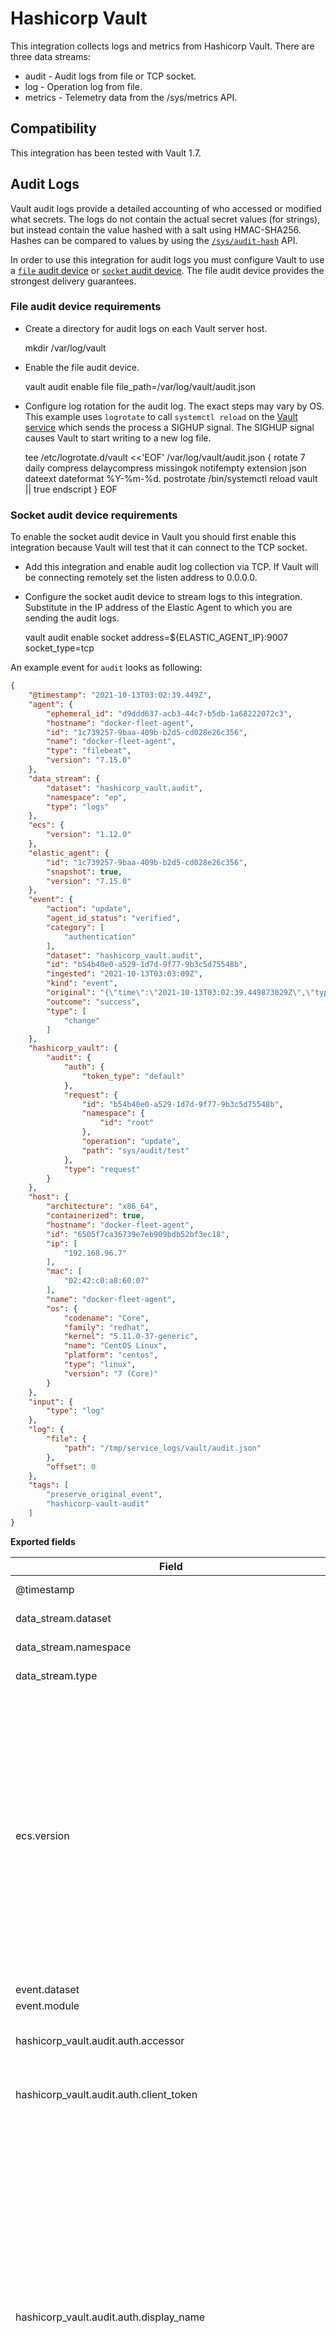 # Hashicorp Vault

This integration collects logs and metrics from Hashicorp Vault. There are
three data streams:

- audit - Audit logs from file or TCP socket.
- log - Operation log from file.
- metrics - Telemetry data from the /sys/metrics API.

## Compatibility

This integration has been tested with Vault 1.7.

## Audit Logs

Vault audit logs provide a detailed accounting of who accessed or modified what
secrets. The logs do not contain the actual secret values (for strings), but
instead contain the value hashed with a salt using HMAC-SHA256. Hashes can be
compared to values by using the
[`/sys/audit-hash`](https://www.vaultproject.io/api/system/audit-hash.html) API.

In order to use this integration for audit logs you must configure Vault
to use a [`file` audit device](https://www.vaultproject.io/docs/audit/file)
or [`socket` audit device](https://www.vaultproject.io/docs/audit/socket). The
file audit device provides the strongest delivery guarantees.

### File audit device requirements

- Create a directory for audit logs on each Vault server host.

    mkdir /var/log/vault

- Enable the file audit device.

    vault audit enable file file_path=/var/log/vault/audit.json

- Configure log rotation for the audit log. The exact steps may vary by OS.
This example uses `logrotate` to call `systemctl reload` on the
[Vault service](https://learn.hashicorp.com/tutorials/vault/deployment-guide#step-3-configure-systemd)
which sends the process a SIGHUP signal. The SIGHUP signal causes Vault to start
writing to a new log file.
  
    tee /etc/logrotate.d/vault <<'EOF'
    /var/log/vault/audit.json {
      rotate 7
      daily
      compress
      delaycompress
      missingok
      notifempty
      extension json
      dateext
      dateformat %Y-%m-%d.
      postrotate
          /bin/systemctl reload vault || true
      endscript
    }
    EOF
  
### Socket audit device requirements

To enable the socket audit device in Vault you should first enable this
integration because Vault will test that it can connect to the TCP socket.

- Add this integration and enable audit log collection via TCP. If Vault will
be connecting remotely set the listen address to 0.0.0.0.
  
- Configure the socket audit device to stream logs to this integration.
Substitute in the IP address of the Elastic Agent to which you are sending the
audit logs.

    vault audit enable socket address=${ELASTIC_AGENT_IP}:9007 socket_type=tcp

An example event for `audit` looks as following:

```json
{
    "@timestamp": "2021-10-13T03:02:39.449Z",
    "agent": {
        "ephemeral_id": "d9ddd637-acb3-44c7-b5db-1a68222072c3",
        "hostname": "docker-fleet-agent",
        "id": "1c739257-9baa-409b-b2d5-cd028e26c356",
        "name": "docker-fleet-agent",
        "type": "filebeat",
        "version": "7.15.0"
    },
    "data_stream": {
        "dataset": "hashicorp_vault.audit",
        "namespace": "ep",
        "type": "logs"
    },
    "ecs": {
        "version": "1.12.0"
    },
    "elastic_agent": {
        "id": "1c739257-9baa-409b-b2d5-cd028e26c356",
        "snapshot": true,
        "version": "7.15.0"
    },
    "event": {
        "action": "update",
        "agent_id_status": "verified",
        "category": [
            "authentication"
        ],
        "dataset": "hashicorp_vault.audit",
        "id": "b54b40e0-a529-1d7d-9f77-9b3c5d75548b",
        "ingested": "2021-10-13T03:03:09Z",
        "kind": "event",
        "original": "{\"time\":\"2021-10-13T03:02:39.449873029Z\",\"type\":\"request\",\"auth\":{\"token_type\":\"default\"},\"request\":{\"id\":\"b54b40e0-a529-1d7d-9f77-9b3c5d75548b\",\"operation\":\"update\",\"namespace\":{\"id\":\"root\"},\"path\":\"sys/audit/test\"}}",
        "outcome": "success",
        "type": [
            "change"
        ]
    },
    "hashicorp_vault": {
        "audit": {
            "auth": {
                "token_type": "default"
            },
            "request": {
                "id": "b54b40e0-a529-1d7d-9f77-9b3c5d75548b",
                "namespace": {
                    "id": "root"
                },
                "operation": "update",
                "path": "sys/audit/test"
            },
            "type": "request"
        }
    },
    "host": {
        "architecture": "x86_64",
        "containerized": true,
        "hostname": "docker-fleet-agent",
        "id": "6505f7ca36739e7eb909bdb52bf3ec18",
        "ip": [
            "192.168.96.7"
        ],
        "mac": [
            "02:42:c0:a8:60:07"
        ],
        "name": "docker-fleet-agent",
        "os": {
            "codename": "Core",
            "family": "redhat",
            "kernel": "5.11.0-37-generic",
            "name": "CentOS Linux",
            "platform": "centos",
            "type": "linux",
            "version": "7 (Core)"
        }
    },
    "input": {
        "type": "log"
    },
    "log": {
        "file": {
            "path": "/tmp/service_logs/vault/audit.json"
        },
        "offset": 0
    },
    "tags": [
        "preserve_original_event",
        "hashicorp-vault-audit"
    ]
}
```

**Exported fields**

| Field | Description | Type |
|---|---|---|
| @timestamp | Event timestamp. | date |
| data_stream.dataset | Data stream dataset. | constant_keyword |
| data_stream.namespace | Data stream namespace. | constant_keyword |
| data_stream.type | Data stream type. | constant_keyword |
| ecs.version | ECS version this event conforms to. `ecs.version` is a required field and must exist in all events. When querying across multiple indices -- which may conform to slightly different ECS versions -- this field lets integrations adjust to the schema version of the events. | keyword |
| event.dataset | Event dataset | constant_keyword |
| event.module | Event module | constant_keyword |
| hashicorp_vault.audit.auth.accessor | This is an HMAC of the client token accessor | keyword |
| hashicorp_vault.audit.auth.client_token | This is an HMAC of the client's token ID. | keyword |
| hashicorp_vault.audit.auth.display_name | Display name is a non-security sensitive identifier that is applicable to this auth. It is used for logging and prefixing of dynamic secrets. For example, it may be "armon" for the github credential backend. If the client token is used to generate a SQL credential, the user may be "github-armon-uuid". This is to help identify the source without using audit tables. | keyword |
| hashicorp_vault.audit.auth.entity_id | Entity ID is the identifier of the entity in identity store to which the identity of the authenticating client belongs to. | keyword |
| hashicorp_vault.audit.auth.external_namespace_policies | External namespace policies represent the policies authorized from different namespaces indexed by respective namespace identifiers. | flattened |
| hashicorp_vault.audit.auth.identity_policies | These are the policies sourced from the identity. | keyword |
| hashicorp_vault.audit.auth.metadata | This will contain a list of metadata key/value pairs associated with the authenticated user. | flattened |
| hashicorp_vault.audit.auth.no_default_policy | Indicates that the default policy should not be added by core when creating a token. The default policy will still be added if it's explicitly defined. | boolean |
| hashicorp_vault.audit.auth.policies | Policies is the list of policies that the authenticated user is associated with. | keyword |
| hashicorp_vault.audit.auth.remaining_uses |  | long |
| hashicorp_vault.audit.auth.token_issue_time |  | date |
| hashicorp_vault.audit.auth.token_policies | These are the policies sourced from the token. | keyword |
| hashicorp_vault.audit.auth.token_ttl |  | long |
| hashicorp_vault.audit.auth.token_type |  | keyword |
| hashicorp_vault.audit.error | If an error occurred with the request, the error message is included in this field's value. | keyword |
| hashicorp_vault.audit.request.client_token | This is an HMAC of the client's token ID. | keyword |
| hashicorp_vault.audit.request.client_token_accessor | This is an HMAC of the client token accessor. | keyword |
| hashicorp_vault.audit.request.data | The data object will contain secret data in key/value pairs. | flattened |
| hashicorp_vault.audit.request.headers | Additional HTTP headers specified by the client as part of the request. | flattened |
| hashicorp_vault.audit.request.id | This is the unique request identifier. | keyword |
| hashicorp_vault.audit.request.mount_type |  | keyword |
| hashicorp_vault.audit.request.namespace.id |  | keyword |
| hashicorp_vault.audit.request.namespace.path |  | keyword |
| hashicorp_vault.audit.request.operation | This is the type of operation which corresponds to path capabilities and is expected to be one of: create, read, update, delete, or list. | keyword |
| hashicorp_vault.audit.request.path | The requested Vault path for operation. | keyword |
| hashicorp_vault.audit.request.policy_override | Policy override indicates that the requestor wishes to override soft-mandatory Sentinel policies. | boolean |
| hashicorp_vault.audit.request.remote_address | The IP address of the client making the request. | ip |
| hashicorp_vault.audit.request.wrap_ttl | If the token is wrapped, this displays configured wrapped TTL in seconds. | long |
| hashicorp_vault.audit.response.auth.accessor |  | keyword |
| hashicorp_vault.audit.response.auth.client_token |  | keyword |
| hashicorp_vault.audit.response.auth.display_name |  | keyword |
| hashicorp_vault.audit.response.auth.entity_id |  | keyword |
| hashicorp_vault.audit.response.auth.external_namespace_policies |  | flattened |
| hashicorp_vault.audit.response.auth.identity_policies |  | keyword |
| hashicorp_vault.audit.response.auth.metadata |  | flattened |
| hashicorp_vault.audit.response.auth.no_default_policy |  | boolean |
| hashicorp_vault.audit.response.auth.num_uses |  | long |
| hashicorp_vault.audit.response.auth.policies |  |  |
| hashicorp_vault.audit.response.auth.token_issue_time |  | date |
| hashicorp_vault.audit.response.auth.token_policies |  | keyword |
| hashicorp_vault.audit.response.auth.token_ttl | Time to live for the token in seconds. | long |
| hashicorp_vault.audit.response.auth.token_type |  | keyword |
| hashicorp_vault.audit.response.data | Response payload. | flattened |
| hashicorp_vault.audit.response.headers | Headers will contain the http headers from the plugin that it wishes to have as part of the output. | flattened |
| hashicorp_vault.audit.response.mount_type |  | keyword |
| hashicorp_vault.audit.response.redirect | Redirect is an HTTP URL to redirect to for further authentication. This is only valid for credential backends. This will be blanked for any logical backend and ignored. | keyword |
| hashicorp_vault.audit.response.wrap_info.accessor | The token accessor for the wrapped response token. | keyword |
| hashicorp_vault.audit.response.wrap_info.creation_path | Creation path is the original request path that was used to create the wrapped response. | keyword |
| hashicorp_vault.audit.response.wrap_info.creation_time | The creation time. This can be used with the TTL to figure out an expected expiration. | date |
| hashicorp_vault.audit.response.wrap_info.token | The token containing the wrapped response. | keyword |
| hashicorp_vault.audit.response.wrap_info.ttl | Specifies the desired TTL of the wrapping token. | long |
| hashicorp_vault.audit.response.wrap_info.wrapped_accessor | The token accessor for the wrapped response token. | keyword |
| hashicorp_vault.audit.type | Audit record type (request or response). | keyword |
| input.type |  | keyword |
| log.file.path | Full path to the log file this event came from, including the file name. It should include the drive letter, when appropriate. If the event wasn't read from a log file, do not populate this field. | keyword |
| log.offset |  | long |
| log.source.address | Source address (IP and port) of the log message. | keyword |
| message | For log events the message field contains the log message, optimized for viewing in a log viewer. For structured logs without an original message field, other fields can be concatenated to form a human-readable summary of the event. If multiple messages exist, they can be combined into one message. | match_only_text |
| nomad.allocation.id | Nomad allocation ID | keyword |
| nomad.namespace | Nomad namespace. | keyword |
| nomad.node.id | Nomad node ID. | keyword |
| nomad.task.name | Nomad task name. | keyword |
| related.ip | All of the IPs seen on your event. | ip |
| source.as.number | Unique number allocated to the autonomous system. The autonomous system number (ASN) uniquely identifies each network on the Internet. | long |
| source.as.organization.name | Organization name. | keyword |
| source.geo.city_name | City name. | keyword |
| source.geo.continent_name | Name of the continent. | keyword |
| source.geo.country_iso_code | Country ISO code. | keyword |
| source.geo.country_name | Country name. | keyword |
| source.geo.location | Longitude and latitude. | geo_point |
| source.geo.region_iso_code | Region ISO code. | keyword |
| source.geo.region_name | Region name. | keyword |
| source.ip | IP address of the source (IPv4 or IPv6). | ip |
| tags | List of keywords used to tag each event. | keyword |
| user.email | User email address. | keyword |
| user.id | Unique identifier of the user. | keyword |


## Operational Logs

Vault outputs its logs to stdout. In order to use the package to collect the
operational log you will need to direct its output to a file.

This table shows how the Vault field names are mapped in events. The remaining
structured data fields (indicated by the `*`) are placed under
`hashicorp_vault.log` which is mapped as `flattened` to allow for arbitrary
fields without causing mapping explosions or type conflicts.

| Original Field 	| Package Field         	|
|----------------	|-----------------------	|
| `@timestamp`   	| `@timestamp`          	|
| `@module`      	| `log.logger`          	|
| `@level`       	| `log.level`           	|
| `@message`     	| `message`             	|
| `*`            	| `hashicorp_vault.log` 	|

### Requirements

By default, Vault uses its `standard` log output as opposed to `json`. Please
enable the JSON output in order to have the log data in a structured format. In
a config file for Vault add the following:

```hcl
log_format = "json"
```

An example event for `log` looks as following:

```json
{
    "@timestamp": "2021-10-13T03:03:48.711Z",
    "agent": {
        "ephemeral_id": "79f9e34b-9faf-45ab-a458-4d302ae6c0db",
        "hostname": "docker-fleet-agent",
        "id": "1c739257-9baa-409b-b2d5-cd028e26c356",
        "name": "docker-fleet-agent",
        "type": "filebeat",
        "version": "7.15.0"
    },
    "data_stream": {
        "dataset": "hashicorp_vault.log",
        "namespace": "ep",
        "type": "logs"
    },
    "ecs": {
        "version": "1.12.0"
    },
    "elastic_agent": {
        "id": "1c739257-9baa-409b-b2d5-cd028e26c356",
        "snapshot": true,
        "version": "7.15.0"
    },
    "event": {
        "agent_id_status": "verified",
        "dataset": "hashicorp_vault.log",
        "ingested": "2021-10-13T03:04:15Z",
        "kind": "event",
        "original": "{\"@level\":\"info\",\"@message\":\"proxy environment\",\"@timestamp\":\"2021-10-13T03:03:48.711534Z\",\"http_proxy\":\"\",\"https_proxy\":\"\",\"no_proxy\":\"\"}"
    },
    "hashicorp_vault": {
        "log": {
            "http_proxy": "",
            "https_proxy": "",
            "no_proxy": ""
        }
    },
    "host": {
        "architecture": "x86_64",
        "containerized": true,
        "hostname": "docker-fleet-agent",
        "id": "6505f7ca36739e7eb909bdb52bf3ec18",
        "ip": [
            "192.168.96.7"
        ],
        "mac": [
            "02:42:c0:a8:60:07"
        ],
        "name": "docker-fleet-agent",
        "os": {
            "codename": "Core",
            "family": "redhat",
            "kernel": "5.11.0-37-generic",
            "name": "CentOS Linux",
            "platform": "centos",
            "type": "linux",
            "version": "7 (Core)"
        }
    },
    "input": {
        "type": "log"
    },
    "log": {
        "file": {
            "path": "/tmp/service_logs/log.json"
        },
        "level": "info",
        "offset": 679
    },
    "message": "proxy environment",
    "tags": [
        "preserve_original_event",
        "hashicorp-vault-log"
    ]
}
```

**Exported fields**

| Field | Description | Type |
|---|---|---|
| @timestamp | Event timestamp. | date |
| data_stream.dataset | Data stream dataset. | constant_keyword |
| data_stream.namespace | Data stream namespace. | constant_keyword |
| data_stream.type | Data stream type. | constant_keyword |
| ecs.version | ECS version this event conforms to. `ecs.version` is a required field and must exist in all events. When querying across multiple indices -- which may conform to slightly different ECS versions -- this field lets integrations adjust to the schema version of the events. | keyword |
| event.dataset | Event dataset | constant_keyword |
| event.module | Event module | constant_keyword |
| file.path | Full path to the file, including the file name. It should include the drive letter, when appropriate. | keyword |
| hashicorp_vault.log |  | flattened |
| input.type |  | keyword |
| log.file.path | Full path to the log file this event came from, including the file name. It should include the drive letter, when appropriate. If the event wasn't read from a log file, do not populate this field. | keyword |
| log.level | Original log level of the log event. If the source of the event provides a log level or textual severity, this is the one that goes in `log.level`. If your source doesn't specify one, you may put your event transport's severity here (e.g. Syslog severity). Some examples are `warn`, `err`, `i`, `informational`. | keyword |
| log.logger | The name of the logger inside an application. This is usually the name of the class which initialized the logger, or can be a custom name. | keyword |
| log.offset |  | long |
| message | For log events the message field contains the log message, optimized for viewing in a log viewer. For structured logs without an original message field, other fields can be concatenated to form a human-readable summary of the event. If multiple messages exist, they can be combined into one message. | match_only_text |
| tags | List of keywords used to tag each event. | keyword |


## Metrics

Vault can provide [telemetry](https://www.vaultproject.io/docs/configuration/telemetry)
information in the form of Prometheus metrics. You can verify that metrics are
enabled by making an HTTP request to
`http://vault_server:8200/v1/sys/metrics?format=prometheus` on your Vault server.

### Requirements

You must configure the Vault prometheus endpoint to disable the hostname
prefixing. It's recommended to also enable the hostname label.

```hcl
telemetry {
  disable_hostname = true
  enable_hostname_label = true
}
```

**Exported fields**

| Field | Description | Type |
|---|---|---|
| @timestamp | Event timestamp. | date |
| data_stream.dataset | Data stream dataset. | constant_keyword |
| data_stream.namespace | Data stream namespace. | constant_keyword |
| data_stream.type | Data stream type. | constant_keyword |
| ecs.version | ECS version this event conforms to. `ecs.version` is a required field and must exist in all events. When querying across multiple indices -- which may conform to slightly different ECS versions -- this field lets integrations adjust to the schema version of the events. | keyword |
| event.dataset | Event dataset | constant_keyword |
| event.module | Event module | constant_keyword |
| hashicorp_vault.metrics.go_gc_duration_seconds.value |  | double |
| hashicorp_vault.metrics.go_gc_duration_seconds_count.counter |  | double |
| hashicorp_vault.metrics.go_gc_duration_seconds_count.rate |  | double |
| hashicorp_vault.metrics.go_gc_duration_seconds_sum.counter |  | double |
| hashicorp_vault.metrics.go_gc_duration_seconds_sum.rate |  | double |
| hashicorp_vault.metrics.go_goroutines.value |  | double |
| hashicorp_vault.metrics.go_info.value |  | double |
| hashicorp_vault.metrics.go_memstats_alloc_bytes.value |  | double |
| hashicorp_vault.metrics.go_memstats_alloc_bytes_total.counter |  | double |
| hashicorp_vault.metrics.go_memstats_alloc_bytes_total.rate |  | double |
| hashicorp_vault.metrics.go_memstats_buck_hash_sys_bytes.value |  | double |
| hashicorp_vault.metrics.go_memstats_frees_total.counter |  | double |
| hashicorp_vault.metrics.go_memstats_frees_total.rate |  | double |
| hashicorp_vault.metrics.go_memstats_gc_cpu_fraction.value |  | double |
| hashicorp_vault.metrics.go_memstats_gc_sys_bytes.value |  | double |
| hashicorp_vault.metrics.go_memstats_heap_alloc_bytes.value |  | double |
| hashicorp_vault.metrics.go_memstats_heap_idle_bytes.value |  | double |
| hashicorp_vault.metrics.go_memstats_heap_inuse_bytes.value |  | double |
| hashicorp_vault.metrics.go_memstats_heap_objects.value |  | double |
| hashicorp_vault.metrics.go_memstats_heap_released_bytes.value |  | double |
| hashicorp_vault.metrics.go_memstats_heap_sys_bytes.value |  | double |
| hashicorp_vault.metrics.go_memstats_last_gc_time_seconds.value |  | double |
| hashicorp_vault.metrics.go_memstats_lookups_total.counter |  | double |
| hashicorp_vault.metrics.go_memstats_lookups_total.rate |  | double |
| hashicorp_vault.metrics.go_memstats_mallocs_total.counter |  | double |
| hashicorp_vault.metrics.go_memstats_mallocs_total.rate |  | double |
| hashicorp_vault.metrics.go_memstats_mcache_inuse_bytes.value |  | double |
| hashicorp_vault.metrics.go_memstats_mcache_sys_bytes.value |  | double |
| hashicorp_vault.metrics.go_memstats_mspan_inuse_bytes.value |  | double |
| hashicorp_vault.metrics.go_memstats_mspan_sys_bytes.value |  | double |
| hashicorp_vault.metrics.go_memstats_next_gc_bytes.value |  | double |
| hashicorp_vault.metrics.go_memstats_other_sys_bytes.value |  | double |
| hashicorp_vault.metrics.go_memstats_stack_inuse_bytes.value |  | double |
| hashicorp_vault.metrics.go_memstats_stack_sys_bytes.value |  | double |
| hashicorp_vault.metrics.go_memstats_sys_bytes.value |  | double |
| hashicorp_vault.metrics.go_threads.value |  | double |
| hashicorp_vault.metrics.process_cpu_seconds_total.counter |  | double |
| hashicorp_vault.metrics.process_cpu_seconds_total.rate |  | double |
| hashicorp_vault.metrics.process_max_fds.value |  | double |
| hashicorp_vault.metrics.process_open_fds.value |  | double |
| hashicorp_vault.metrics.process_resident_memory_bytes.value |  | double |
| hashicorp_vault.metrics.process_start_time_seconds.value |  | double |
| hashicorp_vault.metrics.process_virtual_memory_bytes.value |  | double |
| hashicorp_vault.metrics.process_virtual_memory_max_bytes.value |  | double |
| hashicorp_vault.metrics.up.value |  | double |
| hashicorp_vault.metrics.vault_audit_file__log_request_count.counter |  | double |
| hashicorp_vault.metrics.vault_audit_file__log_request_count.rate |  | double |
| hashicorp_vault.metrics.vault_audit_file__log_request_sum.counter |  | double |
| hashicorp_vault.metrics.vault_audit_file__log_request_sum.rate |  | double |
| hashicorp_vault.metrics.vault_audit_file__log_response_count.counter |  | double |
| hashicorp_vault.metrics.vault_audit_file__log_response_count.rate |  | double |
| hashicorp_vault.metrics.vault_audit_file__log_response_sum.counter |  | double |
| hashicorp_vault.metrics.vault_audit_file__log_response_sum.rate |  | double |
| hashicorp_vault.metrics.vault_audit_log_request_count.counter |  | double |
| hashicorp_vault.metrics.vault_audit_log_request_count.rate |  | double |
| hashicorp_vault.metrics.vault_audit_log_request_failure.counter |  | double |
| hashicorp_vault.metrics.vault_audit_log_request_failure.rate |  | double |
| hashicorp_vault.metrics.vault_audit_log_request_sum.counter |  | double |
| hashicorp_vault.metrics.vault_audit_log_request_sum.rate |  | double |
| hashicorp_vault.metrics.vault_audit_log_response_count.counter |  | double |
| hashicorp_vault.metrics.vault_audit_log_response_count.rate |  | double |
| hashicorp_vault.metrics.vault_audit_log_response_failure.counter |  | double |
| hashicorp_vault.metrics.vault_audit_log_response_failure.rate |  | double |
| hashicorp_vault.metrics.vault_audit_log_response_sum.counter |  | double |
| hashicorp_vault.metrics.vault_audit_log_response_sum.rate |  | double |
| hashicorp_vault.metrics.vault_barrier_delete_count.counter |  | double |
| hashicorp_vault.metrics.vault_barrier_delete_count.rate |  | double |
| hashicorp_vault.metrics.vault_barrier_delete_sum.counter |  | double |
| hashicorp_vault.metrics.vault_barrier_delete_sum.rate |  | double |
| hashicorp_vault.metrics.vault_barrier_estimated_encryptions.counter |  | double |
| hashicorp_vault.metrics.vault_barrier_estimated_encryptions.rate |  | double |
| hashicorp_vault.metrics.vault_barrier_get.value |  | double |
| hashicorp_vault.metrics.vault_barrier_get_count.counter |  | double |
| hashicorp_vault.metrics.vault_barrier_get_count.rate |  | double |
| hashicorp_vault.metrics.vault_barrier_get_sum.counter |  | double |
| hashicorp_vault.metrics.vault_barrier_get_sum.rate |  | double |
| hashicorp_vault.metrics.vault_barrier_list_count.counter |  | double |
| hashicorp_vault.metrics.vault_barrier_list_count.rate |  | double |
| hashicorp_vault.metrics.vault_barrier_list_sum.counter |  | double |
| hashicorp_vault.metrics.vault_barrier_list_sum.rate |  | double |
| hashicorp_vault.metrics.vault_barrier_put.value |  | double |
| hashicorp_vault.metrics.vault_barrier_put_count.counter |  | double |
| hashicorp_vault.metrics.vault_barrier_put_count.rate |  | double |
| hashicorp_vault.metrics.vault_barrier_put_sum.counter |  | double |
| hashicorp_vault.metrics.vault_barrier_put_sum.rate |  | double |
| hashicorp_vault.metrics.vault_cache_hit.counter |  | double |
| hashicorp_vault.metrics.vault_cache_hit.rate |  | double |
| hashicorp_vault.metrics.vault_cache_miss.counter |  | double |
| hashicorp_vault.metrics.vault_cache_miss.rate |  | double |
| hashicorp_vault.metrics.vault_cache_write.counter |  | double |
| hashicorp_vault.metrics.vault_cache_write.rate |  | double |
| hashicorp_vault.metrics.vault_core_active.value |  | double |
| hashicorp_vault.metrics.vault_core_check_token_count.counter |  | double |
| hashicorp_vault.metrics.vault_core_check_token_count.rate |  | double |
| hashicorp_vault.metrics.vault_core_check_token_sum.counter |  | double |
| hashicorp_vault.metrics.vault_core_check_token_sum.rate |  | double |
| hashicorp_vault.metrics.vault_core_fetch_acl_and_token_count.counter |  | double |
| hashicorp_vault.metrics.vault_core_fetch_acl_and_token_count.rate |  | double |
| hashicorp_vault.metrics.vault_core_fetch_acl_and_token_sum.counter |  | double |
| hashicorp_vault.metrics.vault_core_fetch_acl_and_token_sum.rate |  | double |
| hashicorp_vault.metrics.vault_core_handle_login_request_count.counter |  | double |
| hashicorp_vault.metrics.vault_core_handle_login_request_count.rate |  | double |
| hashicorp_vault.metrics.vault_core_handle_login_request_sum.counter |  | double |
| hashicorp_vault.metrics.vault_core_handle_login_request_sum.rate |  | double |
| hashicorp_vault.metrics.vault_core_handle_request_count.counter |  | double |
| hashicorp_vault.metrics.vault_core_handle_request_count.rate |  | double |
| hashicorp_vault.metrics.vault_core_handle_request_sum.counter |  | double |
| hashicorp_vault.metrics.vault_core_handle_request_sum.rate |  | double |
| hashicorp_vault.metrics.vault_core_mount_table_num_entries.value |  | double |
| hashicorp_vault.metrics.vault_core_mount_table_size.value |  | double |
| hashicorp_vault.metrics.vault_core_performance_standby.value |  | double |
| hashicorp_vault.metrics.vault_core_post_unseal_count.counter |  | double |
| hashicorp_vault.metrics.vault_core_post_unseal_count.rate |  | double |
| hashicorp_vault.metrics.vault_core_post_unseal_sum.counter |  | double |
| hashicorp_vault.metrics.vault_core_post_unseal_sum.rate |  | double |
| hashicorp_vault.metrics.vault_core_pre_seal_count.counter |  | double |
| hashicorp_vault.metrics.vault_core_pre_seal_count.rate |  | double |
| hashicorp_vault.metrics.vault_core_pre_seal_sum.counter |  | double |
| hashicorp_vault.metrics.vault_core_pre_seal_sum.rate |  | double |
| hashicorp_vault.metrics.vault_core_replication_dr_primary.value |  | double |
| hashicorp_vault.metrics.vault_core_replication_dr_secondary.value |  | double |
| hashicorp_vault.metrics.vault_core_replication_performance_primary.value |  | double |
| hashicorp_vault.metrics.vault_core_replication_performance_secondary.value |  | double |
| hashicorp_vault.metrics.vault_core_unseal_count.counter |  | double |
| hashicorp_vault.metrics.vault_core_unseal_count.rate |  | double |
| hashicorp_vault.metrics.vault_core_unseal_sum.counter |  | double |
| hashicorp_vault.metrics.vault_core_unseal_sum.rate |  | double |
| hashicorp_vault.metrics.vault_core_unsealed.value |  | double |
| hashicorp_vault.metrics.vault_expire_fetch_lease_times_by_token_count.counter |  | double |
| hashicorp_vault.metrics.vault_expire_fetch_lease_times_by_token_count.rate |  | double |
| hashicorp_vault.metrics.vault_expire_fetch_lease_times_by_token_sum.counter |  | double |
| hashicorp_vault.metrics.vault_expire_fetch_lease_times_by_token_sum.rate |  | double |
| hashicorp_vault.metrics.vault_expire_fetch_lease_times_count.counter |  | double |
| hashicorp_vault.metrics.vault_expire_fetch_lease_times_count.rate |  | double |
| hashicorp_vault.metrics.vault_expire_fetch_lease_times_sum.counter |  | double |
| hashicorp_vault.metrics.vault_expire_fetch_lease_times_sum.rate |  | double |
| hashicorp_vault.metrics.vault_expire_job_manager_queue_length_count.counter |  | double |
| hashicorp_vault.metrics.vault_expire_job_manager_queue_length_count.rate |  | double |
| hashicorp_vault.metrics.vault_expire_job_manager_queue_length_sum.counter |  | double |
| hashicorp_vault.metrics.vault_expire_job_manager_queue_length_sum.rate |  | double |
| hashicorp_vault.metrics.vault_expire_job_manager_total_jobs_count.counter |  | double |
| hashicorp_vault.metrics.vault_expire_job_manager_total_jobs_count.rate |  | double |
| hashicorp_vault.metrics.vault_expire_job_manager_total_jobs_sum.counter |  | double |
| hashicorp_vault.metrics.vault_expire_job_manager_total_jobs_sum.rate |  | double |
| hashicorp_vault.metrics.vault_expire_lease_expiration.counter |  | double |
| hashicorp_vault.metrics.vault_expire_lease_expiration.rate |  | double |
| hashicorp_vault.metrics.vault_expire_lease_expiration_time_in_queue_count.counter |  | double |
| hashicorp_vault.metrics.vault_expire_lease_expiration_time_in_queue_count.rate |  | double |
| hashicorp_vault.metrics.vault_expire_lease_expiration_time_in_queue_sum.counter |  | double |
| hashicorp_vault.metrics.vault_expire_lease_expiration_time_in_queue_sum.rate |  | double |
| hashicorp_vault.metrics.vault_expire_num_irrevocable_leases.value |  | double |
| hashicorp_vault.metrics.vault_expire_num_leases.value |  | double |
| hashicorp_vault.metrics.vault_expire_register_auth_count.counter |  | double |
| hashicorp_vault.metrics.vault_expire_register_auth_count.rate |  | double |
| hashicorp_vault.metrics.vault_expire_register_auth_sum.counter |  | double |
| hashicorp_vault.metrics.vault_expire_register_auth_sum.rate |  | double |
| hashicorp_vault.metrics.vault_expire_revoke_by_token_count.counter |  | double |
| hashicorp_vault.metrics.vault_expire_revoke_by_token_count.rate |  | double |
| hashicorp_vault.metrics.vault_expire_revoke_by_token_sum.counter |  | double |
| hashicorp_vault.metrics.vault_expire_revoke_by_token_sum.rate |  | double |
| hashicorp_vault.metrics.vault_expire_revoke_common_count.counter |  | double |
| hashicorp_vault.metrics.vault_expire_revoke_common_count.rate |  | double |
| hashicorp_vault.metrics.vault_expire_revoke_common_sum.counter |  | double |
| hashicorp_vault.metrics.vault_expire_revoke_common_sum.rate |  | double |
| hashicorp_vault.metrics.vault_expire_revoke_count.counter |  | double |
| hashicorp_vault.metrics.vault_expire_revoke_count.rate |  | double |
| hashicorp_vault.metrics.vault_expire_revoke_sum.counter |  | double |
| hashicorp_vault.metrics.vault_expire_revoke_sum.rate |  | double |
| hashicorp_vault.metrics.vault_policy_get_policy_count.counter |  | double |
| hashicorp_vault.metrics.vault_policy_get_policy_count.rate |  | double |
| hashicorp_vault.metrics.vault_policy_get_policy_sum.counter |  | double |
| hashicorp_vault.metrics.vault_policy_get_policy_sum.rate |  | double |
| hashicorp_vault.metrics.vault_route_create_secret__count.counter |  | double |
| hashicorp_vault.metrics.vault_route_create_secret__count.rate |  | double |
| hashicorp_vault.metrics.vault_route_create_secret__sum.counter |  | double |
| hashicorp_vault.metrics.vault_route_create_secret__sum.rate |  | double |
| hashicorp_vault.metrics.vault_route_delete_secret__count.counter |  | double |
| hashicorp_vault.metrics.vault_route_delete_secret__count.rate |  | double |
| hashicorp_vault.metrics.vault_route_delete_secret__sum.counter |  | double |
| hashicorp_vault.metrics.vault_route_delete_secret__sum.rate |  | double |
| hashicorp_vault.metrics.vault_route_read_auth_token__count.counter |  | double |
| hashicorp_vault.metrics.vault_route_read_auth_token__count.rate |  | double |
| hashicorp_vault.metrics.vault_route_read_auth_token__sum.counter |  | double |
| hashicorp_vault.metrics.vault_route_read_auth_token__sum.rate |  | double |
| hashicorp_vault.metrics.vault_route_read_secret__count.counter |  | double |
| hashicorp_vault.metrics.vault_route_read_secret__count.rate |  | double |
| hashicorp_vault.metrics.vault_route_read_secret__sum.counter |  | double |
| hashicorp_vault.metrics.vault_route_read_secret__sum.rate |  | double |
| hashicorp_vault.metrics.vault_route_read_sys__count.counter |  | double |
| hashicorp_vault.metrics.vault_route_read_sys__count.rate |  | double |
| hashicorp_vault.metrics.vault_route_read_sys__sum.counter |  | double |
| hashicorp_vault.metrics.vault_route_read_sys__sum.rate |  | double |
| hashicorp_vault.metrics.vault_route_update_auth_token__count.counter |  | double |
| hashicorp_vault.metrics.vault_route_update_auth_token__count.rate |  | double |
| hashicorp_vault.metrics.vault_route_update_auth_token__sum.counter |  | double |
| hashicorp_vault.metrics.vault_route_update_auth_token__sum.rate |  | double |
| hashicorp_vault.metrics.vault_route_update_secret__count.counter |  | double |
| hashicorp_vault.metrics.vault_route_update_secret__count.rate |  | double |
| hashicorp_vault.metrics.vault_route_update_secret__sum.counter |  | double |
| hashicorp_vault.metrics.vault_route_update_secret__sum.rate |  | double |
| hashicorp_vault.metrics.vault_route_update_sys__count.counter |  | double |
| hashicorp_vault.metrics.vault_route_update_sys__count.rate |  | double |
| hashicorp_vault.metrics.vault_route_update_sys__sum.counter |  | double |
| hashicorp_vault.metrics.vault_route_update_sys__sum.rate |  | double |
| hashicorp_vault.metrics.vault_runtime_alloc_bytes.value |  | double |
| hashicorp_vault.metrics.vault_runtime_free_count.value |  | double |
| hashicorp_vault.metrics.vault_runtime_gc_pause_ns.value |  | double |
| hashicorp_vault.metrics.vault_runtime_gc_pause_ns_count.counter |  | double |
| hashicorp_vault.metrics.vault_runtime_gc_pause_ns_count.rate |  | double |
| hashicorp_vault.metrics.vault_runtime_gc_pause_ns_sum.counter |  | double |
| hashicorp_vault.metrics.vault_runtime_gc_pause_ns_sum.rate |  | double |
| hashicorp_vault.metrics.vault_runtime_heap_objects.value |  | double |
| hashicorp_vault.metrics.vault_runtime_malloc_count.value |  | double |
| hashicorp_vault.metrics.vault_runtime_num_goroutines.value |  | double |
| hashicorp_vault.metrics.vault_runtime_sys_bytes.value |  | double |
| hashicorp_vault.metrics.vault_runtime_total_gc_pause_ns.value |  | double |
| hashicorp_vault.metrics.vault_runtime_total_gc_runs.value |  | double |
| hashicorp_vault.metrics.vault_seal_decrypt.counter |  | double |
| hashicorp_vault.metrics.vault_seal_decrypt.rate |  | double |
| hashicorp_vault.metrics.vault_seal_decrypt_time_count.counter |  | double |
| hashicorp_vault.metrics.vault_seal_decrypt_time_count.rate |  | double |
| hashicorp_vault.metrics.vault_seal_decrypt_time_sum.counter |  | double |
| hashicorp_vault.metrics.vault_seal_decrypt_time_sum.rate |  | double |
| hashicorp_vault.metrics.vault_seal_encrypt.counter |  | double |
| hashicorp_vault.metrics.vault_seal_encrypt.rate |  | double |
| hashicorp_vault.metrics.vault_seal_encrypt_time_count.counter |  | double |
| hashicorp_vault.metrics.vault_seal_encrypt_time_count.rate |  | double |
| hashicorp_vault.metrics.vault_seal_encrypt_time_sum.counter |  | double |
| hashicorp_vault.metrics.vault_seal_encrypt_time_sum.rate |  | double |
| hashicorp_vault.metrics.vault_seal_shamir_decrypt.counter |  | double |
| hashicorp_vault.metrics.vault_seal_shamir_decrypt.rate |  | double |
| hashicorp_vault.metrics.vault_seal_shamir_decrypt_time_count.counter |  | double |
| hashicorp_vault.metrics.vault_seal_shamir_decrypt_time_count.rate |  | double |
| hashicorp_vault.metrics.vault_seal_shamir_decrypt_time_sum.counter |  | double |
| hashicorp_vault.metrics.vault_seal_shamir_decrypt_time_sum.rate |  | double |
| hashicorp_vault.metrics.vault_seal_shamir_encrypt.counter |  | double |
| hashicorp_vault.metrics.vault_seal_shamir_encrypt.rate |  | double |
| hashicorp_vault.metrics.vault_seal_shamir_encrypt_time_count.counter |  | double |
| hashicorp_vault.metrics.vault_seal_shamir_encrypt_time_count.rate |  | double |
| hashicorp_vault.metrics.vault_seal_shamir_encrypt_time_sum.counter |  | double |
| hashicorp_vault.metrics.vault_seal_shamir_encrypt_time_sum.rate |  | double |
| hashicorp_vault.metrics.vault_token_createAccessor_count.counter |  | double |
| hashicorp_vault.metrics.vault_token_createAccessor_count.rate |  | double |
| hashicorp_vault.metrics.vault_token_createAccessor_sum.counter |  | double |
| hashicorp_vault.metrics.vault_token_createAccessor_sum.rate |  | double |
| hashicorp_vault.metrics.vault_token_create_count.counter |  | double |
| hashicorp_vault.metrics.vault_token_create_count.rate |  | double |
| hashicorp_vault.metrics.vault_token_create_root.counter |  | double |
| hashicorp_vault.metrics.vault_token_create_root.rate |  | double |
| hashicorp_vault.metrics.vault_token_create_sum.counter |  | double |
| hashicorp_vault.metrics.vault_token_create_sum.rate |  | double |
| hashicorp_vault.metrics.vault_token_creation.counter |  | double |
| hashicorp_vault.metrics.vault_token_creation.rate |  | double |
| hashicorp_vault.metrics.vault_token_lookup_count.counter |  | double |
| hashicorp_vault.metrics.vault_token_lookup_count.rate |  | double |
| hashicorp_vault.metrics.vault_token_lookup_sum.counter |  | double |
| hashicorp_vault.metrics.vault_token_lookup_sum.rate |  | double |
| hashicorp_vault.metrics.vault_token_revoke_tree_count.counter |  | double |
| hashicorp_vault.metrics.vault_token_revoke_tree_count.rate |  | double |
| hashicorp_vault.metrics.vault_token_revoke_tree_sum.counter |  | double |
| hashicorp_vault.metrics.vault_token_revoke_tree_sum.rate |  | double |
| hashicorp_vault.metrics.vault_token_store_count.counter |  | double |
| hashicorp_vault.metrics.vault_token_store_count.rate |  | double |
| hashicorp_vault.metrics.vault_token_store_sum.counter |  | double |
| hashicorp_vault.metrics.vault_token_store_sum.rate |  | double |
| labels | Custom key/value pairs. Can be used to add meta information to events. Should not contain nested objects. All values are stored as keyword. Example: `docker` and `k8s` labels. | object |
| labels.auth_method |  | keyword |
| labels.cluster |  | keyword |
| labels.creation_ttl |  | keyword |
| labels.host |  | keyword |
| labels.instance |  | keyword |
| labels.job |  | keyword |
| labels.local |  | keyword |
| labels.mount_point |  | keyword |
| labels.namespace |  | keyword |
| labels.quantile |  | keyword |
| labels.queue_id |  | keyword |
| labels.term |  | keyword |
| labels.token_type |  | keyword |
| labels.type |  | keyword |
| labels.version |  | keyword |
| service.type | The type of the service data is collected from. The type can be used to group and correlate logs and metrics from one service type. Example: If logs or metrics are collected from Elasticsearch, `service.type` would be `elasticsearch`. | keyword |

